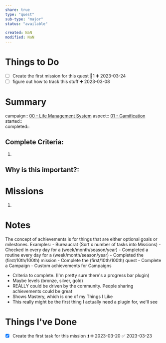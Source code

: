 ```yaml
---
share: true
type: "quest"
sub-type: "major"
status: "available"

created: NaN 
modified: NaN
---
```


# Things to Do
- [ ] Create the first mission for this quest 🥄1 ➕ 2023-03-24
- [ ] figure out how to track this stuff ➕ 2023-03-08 
# Summary
campaign:: [00 - Life Management System](./00%20-%20Life%20Management%20System.md)
aspect:: [01 - Gamification](./01%20-%20Gamification.md)
started::   
completed::


## Complete Criteria:
1. 

## Why is this important?:

# Missions
1.



# Notes
The concept of achievements is for things that are either optional goals or milestones.
Examples:
	- Bureaucrat (Sort x number of tasks into Missions)
	- Checked in every day for a (week/month/season/year)
	- Completed a routine every day for a (week/month/season/year)
	- Completed the (first/10th/100th) mission
	- Complete the (first/10th/100th) quest
	- Complete a Campaign
	- Custom achievements for Campaigns
- Criteria to complete. (I'm pretty sure there's a progress bar plugin)
- Maybe levels (bronze, silver, gold)
- REALLY could be driven by the community.  People sharing achievements could be great
- Shows Mastery, which is one of my Things I Like
- This really might be the first thing I actually need a plugin for, we'll see
# Things I've Done
- [x] Create the first task for this mission ⏫ ➕ 2023-03-20 ✅ 2023-03-23